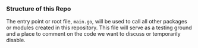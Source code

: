 ### Structure of this Repo
The entry point or root file, `main.go`, will be used to call all other packages or modules created in this repository. This file will serve as a testing ground and a place to comment on the code we want to discuss or temporarily disable.


